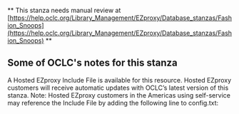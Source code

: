 ** This stanza needs manual review at [https://help.oclc.org/Library_Management/EZproxy/Database_stanzas/Fashion_Snoops](https://help.oclc.org/Library_Management/EZproxy/Database_stanzas/Fashion_Snoops) **

## Some of OCLC's notes for this stanza

A Hosted EZproxy Include File is available for this resource. Hosted EZproxy customers will receive automatic updates with OCLC&rsquo;s latest version of this stanza. Note: Hosted EZproxy customers in the Americas using self-service may reference the Include File by adding the following line to config.txt:

&nbsp;

&nbsp;
